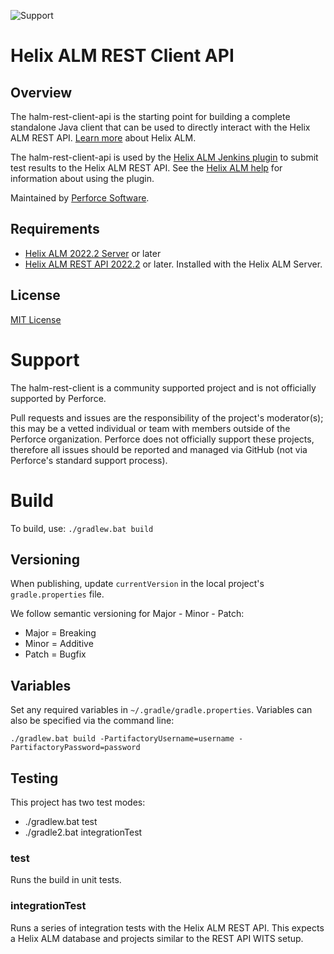 ![Support](https://img.shields.io/badge/Support-Community-yellow.svg)
# Helix ALM REST Client API
## Overview
The halm-rest-client-api is the starting point for building a complete standalone Java client that can be used to directly interact with the Helix ALM REST API. [Learn more](https://www.perforce.com/products/helix-alm) about Helix ALM.

The halm-rest-client-api is used by the [Helix ALM Jenkins plugin]() to submit test results to the Helix ALM REST API. See the [Helix ALM help](https://help.perforce.com/alm/help.php?product=helixalm&type=web&topic=JenkinsPlugin) for information about using the plugin.

Maintained by [Perforce Software](https://www.perforce.com/).

## Requirements
* [Helix ALM 2022.2 Server](https://www.perforce.com/downloads/helix-alm) or later
* [Helix ALM REST API 2022.2](https://www.perforce.com/downloads/helix-alm) or later. Installed with the Helix ALM Server.

## License
[MIT License](LICENSE.md)

# Support
The halm-rest-client is a community supported project and is not officially supported by Perforce.

Pull requests and issues are the responsibility of the project's moderator(s); this may be a vetted individual or team
with members outside of the Perforce organization. Perforce does not officially support these projects, therefore all
issues should be reported and managed via GitHub (not via Perforce's standard support process).

# Build
To build, use:
`./gradlew.bat build`

## Versioning
When publishing, update `currentVersion` in the local project's `gradle.properties` file.

We follow semantic versioning for Major - Minor - Patch:
* Major = Breaking
* Minor = Additive
* Patch = Bugfix

## Variables
Set any required variables in `~/.gradle/gradle.properties`. Variables can also be specified via the command line:

`./gradlew.bat build -PartifactoryUsername=username -PartifactoryPassword=password`

## Testing
This project has two test modes:
* ./gradlew.bat test
* ./gradle2.bat integrationTest

### test
Runs the build in unit tests.

### integrationTest
Runs a series of integration tests with the Helix ALM REST API. This expects a Helix ALM database and projects similar to the
REST API WITS setup.